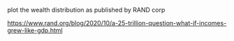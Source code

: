 plot the wealth distribution as published by RAND corp 

https://www.rand.org/blog/2020/10/a-25-trillion-question-what-if-incomes-grew-like-gdp.html
